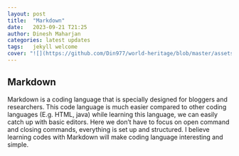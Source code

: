 ```yaml
---
layout: post
title:  "Markdown"
date:   2023-09-21 T21:25
author: Dinesh Maharjan
categories: latest updates
tags:	jekyll welcome
cover: "![](https://github.com/Din977/world-heritage/blob/master/assets/Lumbini.jpg?raw=true)"
---
```

## Markdown 
Markdown is a coding language that is specially designed for bloggers and researchers. This code language is much easier compared to other coding languages (E.g. HTML, java) while learning this language, we can easily catch up with basic editors. Here we don’t have to focus on open command and closing commands, everything is set up and structured. I believe learning codes with Markdown will make coding language interesting and simple.
